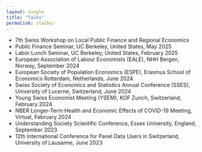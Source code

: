 ```yaml
---
layout: single
title: "Talks"
permalink: /talks/
---
```


* 7th Swiss Workshop on Local Public Finance and Regional Economics
* Public Finance Seminar, UC Berkeley, United States, May 2025
* Labor Lunch Seminar, UC Berkeley, United States, February 2025
* European Association of Labour Economists (EALE), NHH Bergen, Norway, September 2024
* European Society of Population Economics (ESPE), Erasmus School of Economics Rotterdam, Netherlands, June 2024
* Swiss Society of Economics and Statistics Annual Conference (SSES), University of Lucerne, Switzerland, June 2024
* Young Swiss Economist Meeting (YSEM), KOF Zurich, Switzerland, February 2024
* NBER Longer-Term Health and Economic Effects of COVID-19 Meeting, Virtual, February 2024
* Understanding Society Scientific Conference, Essex University, England, September 2023
* 12th International Conference for Panel Data Users in Switzerland, University of Lausanne, June 2023
